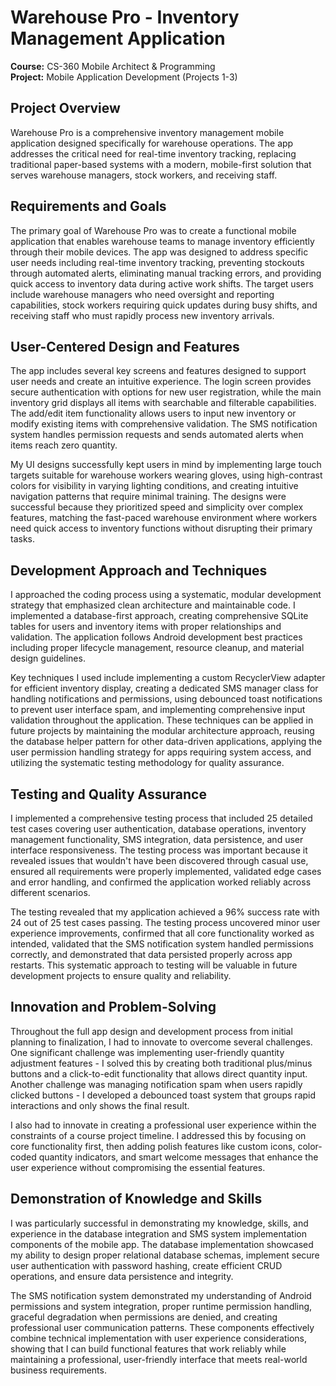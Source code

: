 # Warehouse Pro - Inventory Management Application

**Course:** CS-360 Mobile Architect & Programming  
**Project:** Mobile Application Development (Projects 1-3)

## Project Overview

Warehouse Pro is a comprehensive inventory management mobile application designed specifically for warehouse operations. The app addresses the critical need for real-time inventory tracking, replacing traditional paper-based systems with a modern, mobile-first solution that serves warehouse managers, stock workers, and receiving staff.

## Requirements and Goals

The primary goal of Warehouse Pro was to create a functional mobile application that enables warehouse teams to manage inventory efficiently through their mobile devices. The app was designed to address specific user needs including real-time inventory tracking, preventing stockouts through automated alerts, eliminating manual tracking errors, and providing quick access to inventory data during active work shifts. The target users include warehouse managers who need oversight and reporting capabilities, stock workers requiring quick updates during busy shifts, and receiving staff who must rapidly process new inventory arrivals.

## User-Centered Design and Features

The app includes several key screens and features designed to support user needs and create an intuitive experience. The login screen provides secure authentication with options for new user registration, while the main inventory grid displays all items with searchable and filterable capabilities. The add/edit item functionality allows users to input new inventory or modify existing items with comprehensive validation. The SMS notification system handles permission requests and sends automated alerts when items reach zero quantity.

My UI designs successfully kept users in mind by implementing large touch targets suitable for warehouse workers wearing gloves, using high-contrast colors for visibility in varying lighting conditions, and creating intuitive navigation patterns that require minimal training. The designs were successful because they prioritized speed and simplicity over complex features, matching the fast-paced warehouse environment where workers need quick access to inventory functions without disrupting their primary tasks.

## Development Approach and Techniques

I approached the coding process using a systematic, modular development strategy that emphasized clean architecture and maintainable code. I implemented a database-first approach, creating comprehensive SQLite tables for users and inventory items with proper relationships and validation. The application follows Android development best practices including proper lifecycle management, resource cleanup, and material design guidelines.

Key techniques I used include implementing a custom RecyclerView adapter for efficient inventory display, creating a dedicated SMS manager class for handling notifications and permissions, using debounced toast notifications to prevent user interface spam, and implementing comprehensive input validation throughout the application. These techniques can be applied in future projects by maintaining the modular architecture approach, reusing the database helper pattern for other data-driven applications, applying the user permission handling strategy for apps requiring system access, and utilizing the systematic testing methodology for quality assurance.

## Testing and Quality Assurance

I implemented a comprehensive testing process that included 25 detailed test cases covering user authentication, database operations, inventory management functionality, SMS integration, data persistence, and user interface responsiveness. The testing process was important because it revealed issues that wouldn't have been discovered through casual use, ensured all requirements were properly implemented, validated edge cases and error handling, and confirmed the application worked reliably across different scenarios.

The testing revealed that my application achieved a 96% success rate with 24 out of 25 test cases passing. The testing process uncovered minor user experience improvements, confirmed that all core functionality worked as intended, validated that the SMS notification system handled permissions correctly, and demonstrated that data persisted properly across app restarts. This systematic approach to testing will be valuable in future development projects to ensure quality and reliability.

## Innovation and Problem-Solving

Throughout the full app design and development process from initial planning to finalization, I had to innovate to overcome several challenges. One significant challenge was implementing user-friendly quantity adjustment features - I solved this by creating both traditional plus/minus buttons and a click-to-edit functionality that allows direct quantity input. Another challenge was managing notification spam when users rapidly clicked buttons - I developed a debounced toast system that groups rapid interactions and only shows the final result.

I also had to innovate in creating a professional user experience within the constraints of a course project timeline. I addressed this by focusing on core functionality first, then adding polish features like custom icons, color-coded quantity indicators, and smart welcome messages that enhance the user experience without compromising the essential features.

## Demonstration of Knowledge and Skills

I was particularly successful in demonstrating my knowledge, skills, and experience in the database integration and SMS system implementation components of the mobile app. The database implementation showcased my ability to design proper relational database schemas, implement secure user authentication with password hashing, create efficient CRUD operations, and ensure data persistence and integrity. 

The SMS notification system demonstrated my understanding of Android permissions and system integration, proper runtime permission handling, graceful degradation when permissions are denied, and creating professional user communication patterns. These components effectively combine technical implementation with user experience considerations, showing that I can build functional features that work reliably while maintaining a professional, user-friendly interface that meets real-world business requirements.
